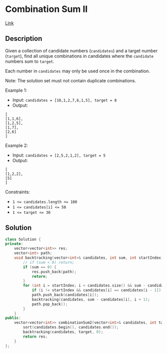 # Combination Sum II

[Link](https://leetcode.com/problems/combination-sum-ii/description/)

## Description

Given a collection of candidate numbers (`candidates`) and a target number (`target`), find all unique combinations in candidates where the `candidate` numbers sum to `target`.

Each number in `candidates` may only be used once in the combination.

Note: The solution set must not contain duplicate combinations.

Example 1:

- Input: `candidates = [10,1,2,7,6,1,5], target = 8`
- Output:

```
[
[1,1,6],
[1,2,5],
[1,7],
[2,6]
]
```

Example 2:

- Input: `candidates = [2,5,2,1,2], target = 5`
- Output:

```
[
[1,2,2],
[5]
]
```

Constraints:

- `1 <= candidates.length <= 100`
- `1 <= candidates[i] <= 50`
- `1 <= target <= 30`

## Solution

```C++
class Solution {
private:
    vector<vector<int>> res;
    vector<int> path;
    void backtracking(vector<int>& candidates, int sum, int startIndex) {
        // if (sum < 0) return;
        if (sum == 0) {
            res.push_back(path);
            return;
        }
        for (int i = startIndex; i < candidates.size() && sum - candidates[i] >= 0; i++) {
            if (i != startIndex && candidates[i] == candidates[i - 1]) continue;
            path.push_back(candidates[i]);
            backtracking(candidates, sum - candidates[i], i + 1);
            path.pop_back();
        }
    }
public:
    vector<vector<int>> combinationSum2(vector<int>& candidates, int target) {
        sort(candidates.begin(), candidates.end());
        backtracking(candidates, target, 0);
        return res;
    }
};
```
